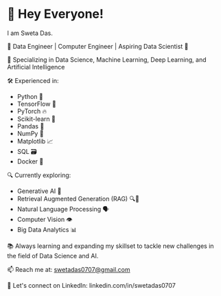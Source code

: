 # 👋 Hey Everyone! <br>

I am Sweta Das. <br>

🌟 Data Engineer | Computer Engineer | Aspiring Data Scientist 🌟 <br>

🔬 Specializing in Data Science, Machine Learning, Deep Learning, and Artificial Intelligence <br>

🛠️ Experienced in:
   - Python 🐍
   - TensorFlow 🧠
   - PyTorch 🔥
   - Scikit-learn 🧪
   - Pandas 🐼
   - NumPy 🧮
   - Matplotlib 📈
   - SQL 🗃️
   - Docker 🐳


🔍 Currently exploring:
   - Generative AI 🎨
   - Retrieval Augmented Generation (RAG) 🔍🔧
   - Natural Language Processing 🗣️
   - Computer Vision 👁️
   - Big Data Analytics 📊

📚 Always learning and expanding my skillset to tackle new challenges in the field of Data Science and AI.

📫 Reach me at: swetadas0707@gmail.com

💼 Let's connect on LinkedIn: linkedin.com/in/swetadas0707

